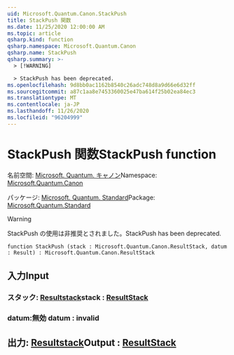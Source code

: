 ```yaml
---
uid: Microsoft.Quantum.Canon.StackPush
title: StackPush 関数
ms.date: 11/25/2020 12:00:00 AM
ms.topic: article
qsharp.kind: function
qsharp.namespace: Microsoft.Quantum.Canon
qsharp.name: StackPush
qsharp.summary: >-
  > [!WARNING]

  > StackPush has been deprecated.
ms.openlocfilehash: 9d8bb0ac1162b8540c26adc748d8a9d66e6d32ff
ms.sourcegitcommit: a87c1aa8e7453360025e47ba614f25b02ea84ec3
ms.translationtype: MT
ms.contentlocale: ja-JP
ms.lasthandoff: 11/26/2020
ms.locfileid: "96204999"
---
```

# <a name="stackpush-function"></a><span data-ttu-id="a533a-102">StackPush 関数</span><span class="sxs-lookup"><span data-stu-id="a533a-102">StackPush function</span></span>

<span data-ttu-id="a533a-103">名前空間: [Microsoft. Quantum. キャノン](xref:Microsoft.Quantum.Canon)</span><span class="sxs-lookup"><span data-stu-id="a533a-103">Namespace: [Microsoft.Quantum.Canon](xref:Microsoft.Quantum.Canon)</span></span>

<span data-ttu-id="a533a-104">パッケージ: [Microsoft. Quantum. Standard](https://nuget.org/packages/Microsoft.Quantum.Standard)</span><span class="sxs-lookup"><span data-stu-id="a533a-104">Package: [Microsoft.Quantum.Standard](https://nuget.org/packages/Microsoft.Quantum.Standard)</span></span>


> [!WARNING]
> <span data-ttu-id="a533a-105">StackPush の使用は非推奨とされました。</span><span class="sxs-lookup"><span data-stu-id="a533a-105">StackPush has been deprecated.</span></span>



```qsharp
function StackPush (stack : Microsoft.Quantum.Canon.ResultStack, datum : Result) : Microsoft.Quantum.Canon.ResultStack
```


## <a name="input"></a><span data-ttu-id="a533a-106">入力</span><span class="sxs-lookup"><span data-stu-id="a533a-106">Input</span></span>

### <a name="stack--resultstack"></a><span data-ttu-id="a533a-107">スタック: [Resultstack](xref:Microsoft.Quantum.Canon.ResultStack)</span><span class="sxs-lookup"><span data-stu-id="a533a-107">stack : [ResultStack](xref:Microsoft.Quantum.Canon.ResultStack)</span></span>




### <a name="datum--__invalidresult__"></a><span data-ttu-id="a533a-108">datum:__無効 <Result>__</span><span class="sxs-lookup"><span data-stu-id="a533a-108">datum : __invalid<Result>__</span></span>





## <a name="output--resultstack"></a><span data-ttu-id="a533a-109">出力: [Resultstack](xref:Microsoft.Quantum.Canon.ResultStack)</span><span class="sxs-lookup"><span data-stu-id="a533a-109">Output : [ResultStack](xref:Microsoft.Quantum.Canon.ResultStack)</span></span>


